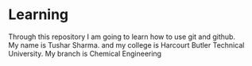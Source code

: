 # Learning
Through this repository I am going to learn how to use git and github.
<br>
My name is Tushar Sharma. and my college is Harcourt Butler Technical University.
My branch is Chemical Engineering